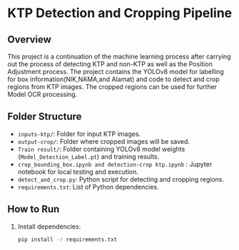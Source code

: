 # KTP Detection and Cropping Pipeline

## Overview
This project is a continuation of the machine learning process after carrying out the process of detecting KTP and non-KTP as well as the Position Adjustment process. The project contains the YOLOv8 model for labelling for box information(NIK,NAMA,and Alamat) and code to detect and crop regions from KTP images. The cropped regions can be used for further Model OCR processing. 

## Folder Structure
- `inputs-ktp/`: Folder for input KTP images.
- `output-crop/`: Folder where cropped images will be saved.
- `Train result/`: Folder containing YOLOv8 model weights (`Model_Detection_Label.pt`) and training results.
- `crop_bounding_box.ipynb and detection-crop ktp.ipynb` : Jupyter notebook for local testing and execution.
- `detect_and_crop.py`: Python script for detecting and cropping regions.
- `requirements.txt`: List of Python dependencies.

## How to Run
1. Install dependencies:
   ```bash
   pip install -r requirements.txt

